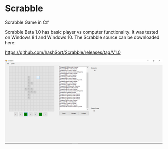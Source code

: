 # Scrabble
Scrabble Game in C#

Scrabble Beta 1.0 has basic player vs computer functionality. It was tested on Windows 8.1 and Windows 10. The Scrabble source can be downloaded here:

https://github.com/hashSort/Scrabble/releases/tag/V1.0

![Alt text](/scrabble.png?raw=true "Scrabble")
